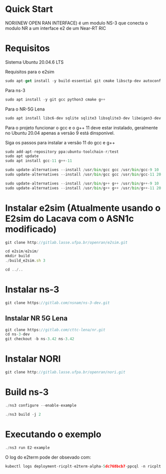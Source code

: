 # Quick Start

NORI(NEW OPEN RAN INTERFACE) é um modulo NS-3 que conecta o modulo NR a um interface e2 de um Near-RT RIC

# Requisitos

Sistema Ubuntu 20.04.6 LTS

Requisitos para o e2sim

```jsx
sudo apt-get install -y build-essential git cmake libsctp-dev autoconf automake libtool bison flex libboost-all-dev
```

Para ns-3 

```jsx
sudo apt install -y git gcc python3 cmake g++
```

Para o NR-5G Lena

```jsx
sudo apt install libc6-dev sqlite sqlite3 libsqlite3-dev libeigen3-dev
```

Para o projeto funcionar o gcc e o g++ 11 deve estar instalado, geralmente no Ubuntu 20.04 apenas a versão 9 está dinsponivel. 

Siga os passos para instalar a versão 11 do gcc e g++

```python
sudo add-apt-repository ppa:ubuntu-toolchain-r/test
sudo apt update
sudo apt install gcc-11 g++-11
```

```python
sudo update-alternatives --install /usr/bin/gcc gcc /usr/bin/gcc-9 10
sudo update-alternatives --install /usr/bin/gcc gcc /usr/bin/gcc-11 20

sudo update-alternatives --install /usr/bin/g++ g++ /usr/bin/g++-9 10
sudo update-alternatives --install /usr/bin/g++ g++ /usr/bin/g++-11 20
```

# Instalar e2sim (Atualmente usando o E2sim do Lacava com o ASN1c modificado)

```jsx
git clone http://gitlab.lasse.ufpa.br/openran/e2sim.git
```

```jsx
cd e2sim/e2sim/
mkdir build
./build_e2sim.sh 3
```

```cpp
cd ../..
```

# Instalar ns-3

```jsx
git clone https://gitlab.com/nsnam/ns-3-dev.git
```

## Instalar NR 5G Lena

```jsx
git clone https://gitlab.com/cttc-lena/nr.git
cd ns-3-dev
git checkout -b ns-3.42 ns-3.42
```

# Instalar NORI

```jsx
git clone http://gitlab.lasse.ufpa.br/openran/nori.git
```

# Build ns-3

```jsx
./ns3 configure --enable-example
```

```jsx
./ns3 build -j 2
```

# Executando o exemplo

```jsx
./ns3 run E2-example
```

O log do e2term pode der obsevado com:

```jsx
kubectl logs deployment-ricplt-e2term-alpha-5dc768bcb7-ppcql -n ricplt
```
